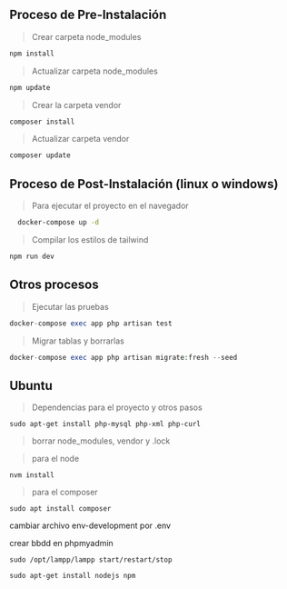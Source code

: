 ## Proceso de Pre-Instalación
>Crear carpeta node_modules
```sh
npm install 
```

> Actualizar carpeta node_modules
```sh
npm update 
```

>Crear la carpeta vendor
```php 
composer install 
```

> Actualizar carpeta vendor
```php 
composer update 
```

## Proceso de Post-Instalación (linux o windows)
> Para ejecutar el proyecto en el navegador
 ```sh
   docker-compose up -d
```

> Compilar los estilos de tailwind
```php
npm run dev
```

## Otros procesos

> Ejecutar las pruebas
```php
docker-compose exec app php artisan test
```

> Migrar tablas y borrarlas

```php
docker-compose exec app php artisan migrate:fresh --seed
```

## Ubuntu

> Dependencias para el proyecto y otros pasos

```
sudo apt-get install php-mysql php-xml php-curl
```

>borrar node_modules, vendor y .lock 

>para el node

```
nvm install 
```

> para el composer
> 
```
sudo apt install composer
```

cambiar archivo env-development por .env

crear bbdd en phpmyadmin

```
sudo /opt/lampp/lampp start/restart/stop
```

```
sudo apt-get install nodejs npm
```




